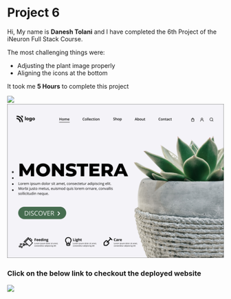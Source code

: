 # Project 6

Hi, My name is **Danesh Tolani** and I have completed the 6th Project of the iNeuron Full Stack Course.

The most challenging things were:

- Adjusting the plant image properly
- Aligning the icons at the bottom

It took me **5 Hours** to complete this project

![](https://img.shields.io/badge/PREVIEW-IMAGE-green)
![](6.png)

### Click on the below link to checkout the deployed website

[![](https://img.shields.io/badge/LIVE-WEBSITE-blue)](https://plant-home-page-danesh.netlify.app/)
